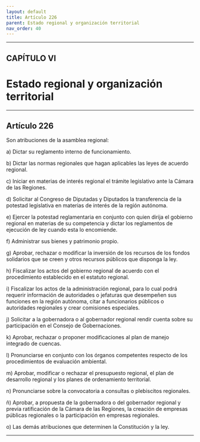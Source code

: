 ```yaml
---
layout: default
title: Artículo 226
parent: Estado regional y organización territorial
nav_order: 40
---
```


---

## CAPÍTULO VI
# Estado regional y organización territorial

---

## Artículo 226

Son atribuciones de la asamblea regional:

a) Dictar su reglamento interno de funcionamiento.

b) Dictar las normas regionales que hagan aplicables las leyes de acuerdo regional.

c) Iniciar en materias de interés regional el trámite legislativo ante la Cámara de las Regiones.

d) Solicitar al Congreso de Diputadas y Diputados la transferencia de la potestad legislativa en materias de interés de la región autónoma.

e) Ejercer la potestad reglamentaria en conjunto con quien dirija el gobierno regional en materias de su competencia y dictar los reglamentos de ejecución de ley cuando esta lo encomiende.

f) Administrar sus bienes y patrimonio propio.

g) Aprobar, rechazar o modificar la inversión de los recursos de los fondos solidarios que se creen y otros recursos públicos que disponga la ley.

h) Fiscalizar los actos del gobierno regional de acuerdo con el procedimiento establecido en el estatuto regional.

i) Fiscalizar los actos de la administración regional, para lo cual podrá requerir información de autoridades o jefaturas que desempeñen sus funciones en la región autónoma, citar a funcionarios públicos o autoridades regionales y crear comisiones especiales.

j) Solicitar a la gobernadora o al gobernador regional rendir cuenta sobre su participación en el Consejo de Gobernaciones.

k) Aprobar, rechazar o proponer modificaciones al plan de manejo integrado de cuencas.

l) Pronunciarse en conjunto con los órganos competentes respecto de los procedimientos de evaluación ambiental.

m) Aprobar, modificar o rechazar el presupuesto regional, el plan de desarrollo regional y los planes de ordenamiento territorial.

n) Pronunciarse sobre la convocatoria a consultas o plebiscitos regionales.

ñ) Aprobar, a propuesta de la gobernadora o del gobernador regional y previa ratificación de la Cámara de las Regiones, la creación de empresas públicas regionales o la participación en empresas regionales.

o) Las demás atribuciones que determinen la Constitución y la ley.

---